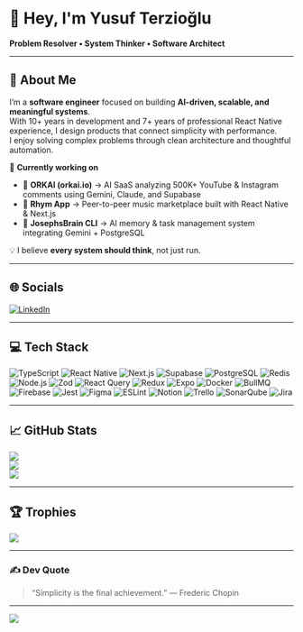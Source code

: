 # 👋 Hey, I'm Yusuf Terzioğlu  
**Problem Resolver • System Thinker • Software Architect**

---

## 🧭 About Me
I’m a **software engineer** focused on building **AI-driven, scalable, and meaningful systems**.  
With 10+ years in development and 7+ years of professional React Native experience, I design products that connect simplicity with performance.  
I enjoy solving complex problems through clean architecture and thoughtful automation.

🚀 **Currently working on**
- 🧩 **ORKAI (orkai.io)** → AI SaaS analyzing 500K+ YouTube & Instagram comments using Gemini, Claude, and Supabase  
- 🎸 **Rhym App** → Peer-to-peer music marketplace built with React Native & Next.js  
- 🧠 **JosephsBrain CLI** → AI memory & task management system integrating Gemini + PostgreSQL  

💡 I believe **every system should think**, not just run.

---

## 🌐 Socials
[![LinkedIn](https://img.shields.io/badge/LinkedIn-%230077B5.svg?logo=linkedin&logoColor=white)](https://linkedin.com/in/yusuf-terzio%C4%9Flu-292222186/)

---

## 💻 Tech Stack
![TypeScript](https://img.shields.io/badge/typescript-%23007ACC.svg?style=for-the-badge&logo=typescript&logoColor=white)
![React Native](https://img.shields.io/badge/react_native-%2320232a.svg?style=for-the-badge&logo=react&logoColor=%2361DAFB)
![Next.js](https://img.shields.io/badge/next.js-black?style=for-the-badge&logo=next.js&logoColor=white)
![Supabase](https://img.shields.io/badge/supabase-3ECF8E?style=for-the-badge&logo=supabase&logoColor=white)
![PostgreSQL](https://img.shields.io/badge/postgres-%23316192.svg?style=for-the-badge&logo=postgresql&logoColor=white)
![Redis](https://img.shields.io/badge/redis-%23DD0031.svg?style=for-the-badge&logo=redis&logoColor=white)
![Node.js](https://img.shields.io/badge/node.js-6DA55F?style=for-the-badge&logo=node.js&logoColor=white)
![Zod](https://img.shields.io/badge/Zod-306998?style=for-the-badge)
![React Query](https://img.shields.io/badge/React_Query-FF4154?style=for-the-badge&logo=reactquery&logoColor=white)
![Redux](https://img.shields.io/badge/redux-%23593d88.svg?style=for-the-badge&logo=redux&logoColor=white)
![Expo](https://img.shields.io/badge/expo-1C1E24?style=for-the-badge&logo=expo)
![Docker](https://img.shields.io/badge/docker-%230db7ed.svg?style=for-the-badge&logo=docker&logoColor=white)
![BullMQ](https://img.shields.io/badge/BullMQ-E02F2F?style=for-the-badge)
![Firebase](https://img.shields.io/badge/firebase-%23039BE5.svg?style=for-the-badge&logo=firebase)
![Jest](https://img.shields.io/badge/Jest-C21325?style=for-the-badge&logo=jest&logoColor=white)
![Figma](https://img.shields.io/badge/Figma-F24E1E?style=for-the-badge&logo=figma&logoColor=white)
![ESLint](https://img.shields.io/badge/ESLint-4B3263?style=for-the-badge&logo=eslint)
![Notion](https://img.shields.io/badge/Notion-black?style=for-the-badge&logo=notion)
![Trello](https://img.shields.io/badge/Trello-%23026AA7.svg?style=for-the-badge&logo=Trello)
![SonarQube](https://img.shields.io/badge/SonarQube-black?style=for-the-badge&logo=sonarqube)
![Jira](https://img.shields.io/badge/Jira-%230A0FFF.svg?style=for-the-badge&logo=jira)

---

## 📈 GitHub Stats
![](https://github-readme-stats.vercel.app/api?username=terzigolu&theme=tokyonight&hide_border=false&count_private=true&show_icons=true)  
![](https://github-readme-streak-stats.herokuapp.com/?user=terzigolu&theme=tokyonight&hide_border=false)  
![](https://github-readme-stats.vercel.app/api/top-langs/?username=terzigolu&theme=tokyonight&hide_border=false&layout=compact)

---

## 🏆 Trophies
![](https://github-profile-trophy.vercel.app/?username=terzigolu&theme=radical&no-frame=false&no-bg=true&margin-w=4)

---

### ✍️ Dev Quote
> “Simplicity is the final achievement.” — Frederic Chopin  

---

[![](https://visitcount.itsvg.in/api?id=terzigolu&icon=0&color=0)](https://visitcount.itsvg.in)

